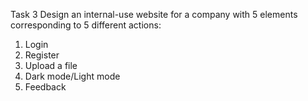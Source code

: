 

Task 3
Design an internal-use website for a company with 5 elements corresponding to 5 different actions:
1. Login
2. Register
3. Upload a file
4. Dark mode/Light mode
5. Feedback
